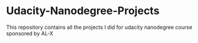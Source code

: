# Udacity-Nanodegree-Projects
This repository contains all the projects I did for udacity nanodegree course sponsored by AL-X
